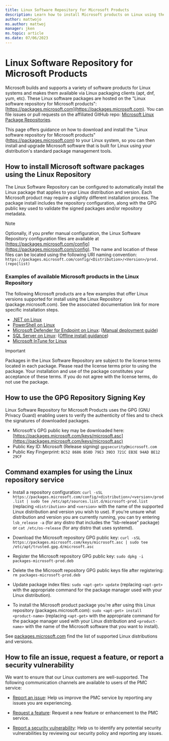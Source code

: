 ```yaml
---
title: Linux Software Repository for Microsoft Products
description: Learn how to install Microsoft products on Linux using the packages.microsoft.com (PMC) service and how this service supports various package managers.
author: mattwojo 
ms.author: mattwoj 
manager: jken
ms.topic: article
ms.date: 07/06/2023
---
```


# Linux Software Repository for Microsoft Products

Microsoft builds and supports a variety of software products for Linux systems and makes them available via Linux packaging clients (apt, dnf, yum, etc). These Linux software packages are hosted on the "Linux software repository for Microsoft products": [https://packages.microsoft.com](https://packages.microsoft.com). You can file issues or pull requests on the affiliated GitHub repo: [Microsoft Linux Package Repositories](https://github.com/microsoft/linux-package-repositories).

This page offers guidance on how to download and install the "Linux software repository for Microsoft products" (https://packages.microsoft.com) to your Linux system, so you can then install and upgrade Microsoft software that is built for Linux using your distribution's standard package management tools.

## How to install Microsoft software packages using the Linux Repository

The Linux Software Repository can be configured to automatically install the Linux package that applies to your Linux distribution and version. Each Microsoft product may require a slightly different installation process. The package install includes the repository configuration, along with the GPG public key used to validate the signed packages and/or repository metadata.

> [!NOTE]
> Optionally, if you prefer manual configuration, the Linux Software Repository configuration files are available at [https://packages.microsoft.com/config](https://packages.microsoft.com/config). The name and location of these files can be located using the following URI naming convention:
`https://packages.microsoft.com/config/<Distribution>/<Version>/prod.(repo|list)`

### Examples of available Microsoft products in the Linux Repository

The following Microsoft products are a few examples that offer Linux versions supported for install using the Linux Repository (package.microsoft.com). See the associated documentation link for more specific installation steps.

- [.NET on Linux](/dotnet/core/install/linux)
- [PowerShell on Linux](/powershell/scripting/install/installing-powershell-on-linux)
- [Microsoft Defender for Endpoint on Linux](/microsoft-365/security/defender-endpoint/microsoft-defender-endpoint-linux): ([Manual deployment guide](/microsoft-365/security/defender-endpoint/linux-install-manually))
- [SQL Server on Linux](/sql/linux/sql-server-linux-overview): ([Offline install guidance](/sql/linux/sql-server-linux-setup#offline))
- [Microsoft InTune for Linux](/mem/intune/user-help/microsoft-intune-app-linux)

> [!IMPORTANT]
> Packages in the Linux Software Repository are subject to the license terms located in each package. Please read the license terms prior to using the package. Your installation and use of the package constitutes your acceptance of these terms. If you do not agree with the license terms, do not use the package.

## How to use the GPG Repository Signing Key

Linux Software Repository for Microsoft Products uses the GPG (GNU Privacy Guard) enabling users to verify the authenticity of files and to check the signatures of downloaded packages.

- Microsoft's GPG public key may be downloaded here: [https://packages.microsoft.com/keys/microsoft.asc](https://packages.microsoft.com/keys/microsoft.asc)
- Public Key ID: Microsoft (Release signing) `gpgsecurity@microsoft.com`
- Public Key Fingerprint: `BC52 8686 B50D 79E3 39D3 721C EB3E 94AD BE12 29CF`

## Command examples for using the Linux repository service

- Install a repository configuration: `curl -sSL https://packages.microsoft.com/config/<distribution>/<version>/prod.list | sudo tee /etc/apt/sources.list.d/microsoft-prod.list` (replacing `<distribution>` and `<version>` with the name of the supported Linux distribution and version you wish to use). If you're unsure what distribution and version you are currently running, you can try entering `lsb_release -a` (for any distro that includes the “lsb-release" package) or `cat /etc/os-release` (for any distro that uses systemd).

- Download the Microsoft repository GPG public key: `curl -sSL https://packages.microsoft.com/keys/microsoft.asc | sudo tee /etc/apt/trusted.gpg.d/microsoft.asc`

- Register the Microsoft repository GPG public key: `sudo dpkg -i packages-microsoft-prod.deb`

- Delete the the Microsoft repository GPG public keys file after registering: `rm packages-microsoft-prod.deb`

- Update package index files: `sudo <apt-get> update` (replacing `<apt-get>` with the appropriate command for the package manager used with your Linux distribution).

- To install the Microsoft product package you're after using this Linux repository (packages.microsoft.com): `sudo <apt-get> install <product-name>` (replacing `<apt-get>` with the appropriate command for the package manager used with your Linux distribution and `<product-name>` with the name of the Microsoft software that you want to install). 

See [packages.microsoft.com](https://packages.microsoft.com/) find the list of supported Linux distributions and versions.

## How to file an issue, request a feature, or report a security vulnerability

We want to ensure that our Linux customers are well-supported. The following communication channels are available to users of the PMC service:

- [Report an issue](https://github.com/microsoft/linux-package-repositories/issues/new?assignees=&labels=&template=report-an-issue.md&title=Report+an+issue): Help us improve the PMC service by reporting any issues you are experiencing.

- [Request a feature](https://github.com/microsoft/linux-package-repositories/issues/new?assignees=&labels=enhancement&template=request-a-feature.md): Request a new feature or enhancement to the PMC service.

- [Report a security vulnerability](https://github.com/microsoft/linux-package-repositories/security/policy): Help us to identify any potential security vulnerabilities by reviewing our security policy and reporting any issues.
